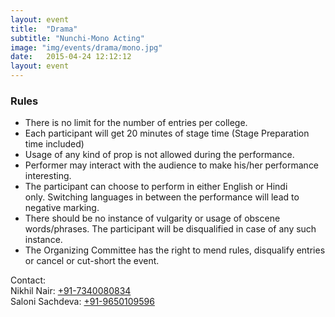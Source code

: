 ```yaml
---
layout: event
title:  "Drama"
subtitle: "Nunchi-Mono Acting"
image: "img/events/drama/mono.jpg"
date:   2015-04-24 12:12:12
layout: event
---
```



### Rules
- There is no limit for the number of entries per college.
- Each participant will get 20 minutes of stage time (Stage Preparation time included) 
- Usage of any kind of prop is not allowed during the performance.  
- Performer may interact with the audience to make his/her performance interesting. 
- The participant can choose to perform in either English or Hindi only. Switching languages in between the performance will lead to negative marking.
- There should be no instance of vulgarity or usage of obscene words/phrases. The participant will be disqualified in case of any such instance.
- The Organizing Committee has the right to mend rules, disqualify entries or cancel or cut-short the event.

Contact:
<br>Nikhil Nair: <a class="hot-link" href="tel:+917340080834">+91-7340080834</a>
<br>Saloni Sachdeva: <a class="hot-link" href="tel:+919650109596">+91-9650109596</a>


